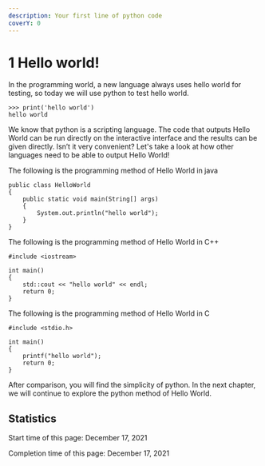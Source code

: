 ```yaml
---
description: Your first line of python code
coverY: 0
---
```


# 1 Hello world!

In the programming world, a new language always uses hello world for testing, so today we will use python to test hello world.

```
>>> print('hello world')
hello world
```

We know that python is a scripting language. The code that outputs Hello World can be run directly on the interactive interface and the results can be given directly. Isn’t it very convenient? Let's take a look at how other languages need to be able to output Hello World!

The following is the programming method of Hello World in java

```
public class HelloWorld 
{
    public static void main(String[] args) 
    {
        System.out.println("hello world");
    }
}
```

The following is the programming method of Hello World in C++

```
#include <iostream>

int main() 
{
    std::cout << "hello world" << endl;
    return 0;
}
```

The following is the programming method of Hello World in C

```
#include <stdio.h>

int main() 
{
    printf("hello world");
    return 0;
}
```

After comparison, you will find the simplicity of python. In the next chapter, we will continue to explore the python method of Hello World.

## Statistics

Start time of this page: December 17, 2021

Completion time of this page: December 17, 2021
